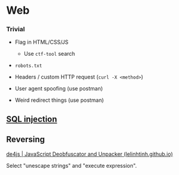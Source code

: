 # Web

### Trivial

- Flag in HTML/CSS/JS
  - Use `ctf-tool` search
- `robots.txt` 
- Headers / custom HTTP request (`curl -X <method>`)

- User agent spoofing (use postman)
- Weird redirect things (use postman)

## [SQL injection](sqli.md)

## Reversing

[de4js | JavaScript Deobfuscator and Unpacker (lelinhtinh.github.io)](https://lelinhtinh.github.io/de4js/)

Select "unescape strings" and "execute expression".
